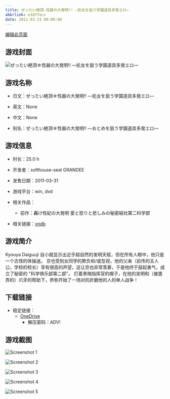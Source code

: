 ```yaml
---
title: ぜったい絶頂☆性器の大発明!! ―処女を狙う学園道具多発エロ―
abbrlink: e187fecc
date: 2011-03-31 00:00:00
---
```

[编辑此页面](https://github.com/ACG-3/ADV3-source/blob/main/source/_posts/games/%E3%81%9C%E3%81%A3%E3%81%9F%E3%81%84%E7%B5%B6%E9%A0%82%E2%98%86%E6%80%A7%E5%99%A8%E3%81%AE%E5%A4%A7%E7%99%BA%E6%98%8E%21%21%20%E2%80%95%E5%87%A6%E5%A5%B3%E3%82%92%E7%8B%99%E3%81%86%E5%AD%A6%E5%9C%92%E9%81%93%E5%85%B7%E5%A4%9A%E7%99%BA%E3%82%A8%E3%83%AD%E2%80%95.md)

## 游戏封面

![ぜったい絶頂☆性器の大発明!! ―処女を狙う学園道具多発エロ―](https://pan.timero.xyz/onedrive/img_lib_001/%E3%81%9C%E3%81%A3%E3%81%9F%E3%81%84%E7%B5%B6%E9%A0%82%E2%98%86%E6%80%A7%E5%99%A8%E3%81%AE%E5%A4%A7%E7%99%BA%E6%98%8E%21%21%20%E2%80%95%E5%87%A6%E5%A5%B3%E3%82%92%E7%8B%99%E3%81%86%E5%AD%A6%E5%9C%92%E9%81%93%E5%85%B7%E5%A4%9A%E7%99%BA%E3%82%A8%E3%83%AD%E2%80%95_cover.avif)


## 游戏名称

- 日文：ぜったい絶頂☆性器の大発明!! ―処女を狙う学園道具多発エロ―
- 英文：None
- 中文：None

- 别名：ぜったい絶頂☆性器の大発明!! ―おとめを狙う学園道具多発エロ―


## 游戏信息

- 时长：25.0 h
- 开发者：softhouse-seal GRANDEE
- 发售日期：2011-03-31
- 游戏平台：win, dvd
- 相关作品：
   - 前作：轟け性紀の大発明 愛と怒りと悲しみの秘密結社第二科学部

- 相关链接：[vndb](https://vndb.org/v6426)


## 游戏简介

Kyouya Daiguuji 自小就显示出近乎超自然的发明天赋，但在所有人眼中，他只是一个古怪的体操迷。
京也受到女同学的欺负和/或忽视，他的父亲（前传的主人公，学校的校长）享有很高的声望，这让京也非常羡慕，于是他终于鼓起勇气，成立了秘密的 "科学俱乐部第二部"。
打着黑暗指挥官的幌子，在他的发明和（被愚弄的）爪牙的帮助下，恭弥开始了一场对抗折磨他的人的单人战争！


## 下载链接

- 稳定链接：
    - [OneDrive](https://pan.timero.xyz/onedrive/adv_lib_001/%E3%81%9C%E3%81%A3%E3%81%9F%E3%81%84%E7%B5%B6%E9%A0%82%E2%98%86%E6%80%A7%E5%99%A8%E3%81%AE%E5%A4%A7%E7%99%BA%E6%98%8E%21%21%20%E2%80%95%E5%87%A6%E5%A5%B3%E3%82%92%E7%8B%99%E3%81%86%E5%AD%A6%E5%9C%92%E9%81%93%E5%85%B7%E5%A4%9A%E7%99%BA%E3%82%A8%E3%83%AD%E2%80%95)
        - 解压密码：ADV!



## 游戏截图


![Screenshot 1](https://pan.timero.xyz/onedrive/img_lib_001/%E3%81%9C%E3%81%A3%E3%81%9F%E3%81%84%E7%B5%B6%E9%A0%82%E2%98%86%E6%80%A7%E5%99%A8%E3%81%AE%E5%A4%A7%E7%99%BA%E6%98%8E%21%21%20%E2%80%95%E5%87%A6%E5%A5%B3%E3%82%92%E7%8B%99%E3%81%86%E5%AD%A6%E5%9C%92%E9%81%93%E5%85%B7%E5%A4%9A%E7%99%BA%E3%82%A8%E3%83%AD%E2%80%95_Screenshot_1.avif)

![Screenshot 2](https://pan.timero.xyz/onedrive/img_lib_001/%E3%81%9C%E3%81%A3%E3%81%9F%E3%81%84%E7%B5%B6%E9%A0%82%E2%98%86%E6%80%A7%E5%99%A8%E3%81%AE%E5%A4%A7%E7%99%BA%E6%98%8E%21%21%20%E2%80%95%E5%87%A6%E5%A5%B3%E3%82%92%E7%8B%99%E3%81%86%E5%AD%A6%E5%9C%92%E9%81%93%E5%85%B7%E5%A4%9A%E7%99%BA%E3%82%A8%E3%83%AD%E2%80%95_Screenshot_2.avif)

![Screenshot 3](https://pan.timero.xyz/onedrive/img_lib_001/%E3%81%9C%E3%81%A3%E3%81%9F%E3%81%84%E7%B5%B6%E9%A0%82%E2%98%86%E6%80%A7%E5%99%A8%E3%81%AE%E5%A4%A7%E7%99%BA%E6%98%8E%21%21%20%E2%80%95%E5%87%A6%E5%A5%B3%E3%82%92%E7%8B%99%E3%81%86%E5%AD%A6%E5%9C%92%E9%81%93%E5%85%B7%E5%A4%9A%E7%99%BA%E3%82%A8%E3%83%AD%E2%80%95_Screenshot_3.avif)

![Screenshot 4](https://pan.timero.xyz/onedrive/img_lib_001/%E3%81%9C%E3%81%A3%E3%81%9F%E3%81%84%E7%B5%B6%E9%A0%82%E2%98%86%E6%80%A7%E5%99%A8%E3%81%AE%E5%A4%A7%E7%99%BA%E6%98%8E%21%21%20%E2%80%95%E5%87%A6%E5%A5%B3%E3%82%92%E7%8B%99%E3%81%86%E5%AD%A6%E5%9C%92%E9%81%93%E5%85%B7%E5%A4%9A%E7%99%BA%E3%82%A8%E3%83%AD%E2%80%95_Screenshot_4.avif)

![Screenshot 5](https://pan.timero.xyz/onedrive/img_lib_001/%E3%81%9C%E3%81%A3%E3%81%9F%E3%81%84%E7%B5%B6%E9%A0%82%E2%98%86%E6%80%A7%E5%99%A8%E3%81%AE%E5%A4%A7%E7%99%BA%E6%98%8E%21%21%20%E2%80%95%E5%87%A6%E5%A5%B3%E3%82%92%E7%8B%99%E3%81%86%E5%AD%A6%E5%9C%92%E9%81%93%E5%85%B7%E5%A4%9A%E7%99%BA%E3%82%A8%E3%83%AD%E2%80%95_Screenshot_5.avif)

